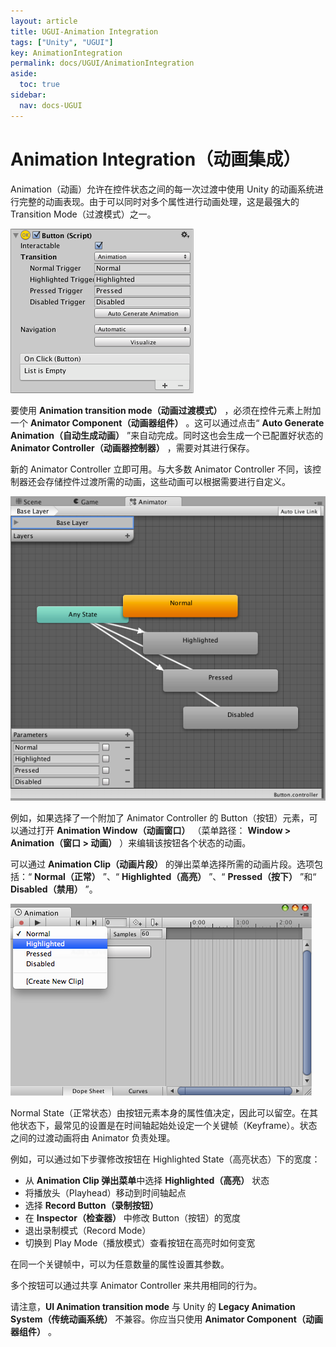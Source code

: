 ```yaml
---
layout: article
title: UGUI-Animation Integration
tags: ["Unity", "UGUI"]
key: AnimationIntegration
permalink: docs/UGUI/AnimationIntegration
aside:
  toc: true
sidebar:
  nav: docs-UGUI
---
```

# Animation Integration（动画集成）

Animation（动画）允许在控件状态之间的每一次过渡中使用 Unity 的动画系统进行完整的动画表现。由于可以同时对多个属性进行动画处理，这是最强大的 Transition Mode（过渡模式）之一。

![1745383995749](image/2025-04-24-AnimationIntegration/1745383995749.png)

要使用  **Animation transition mode（动画过渡模式）** ，必须在控件元素上附加一个  **Animator Component（动画器组件）** 。这可以通过点击“ **Auto Generate Animation（自动生成动画）** ”来自动完成。同时这也会生成一个已配置好状态的  **Animator Controller（动画器控制器）** ，需要对其进行保存。

新的 Animator Controller 立即可用。与大多数 Animator Controller 不同，该控制器还会存储控件过渡所需的动画，这些动画可以根据需要进行自定义。

![1745384000624](image/2025-04-24-AnimationIntegration/1745384000624.png)

例如，如果选择了一个附加了 Animator Controller 的 Button（按钮）元素，可以通过打开  **Animation Window（动画窗口）** （菜单路径： **Window > Animation（窗口 > 动画）** ）来编辑该按钮各个状态的动画。

可以通过 **Animation Clip（动画片段）** 的弹出菜单选择所需的动画片段。选项包括：“ **Normal（正常）** ”、“ **Highlighted（高亮）** ”、“ **Pressed（按下）** ”和“ **Disabled（禁用）** ”。

![1745384006075](image/2025-04-24-AnimationIntegration/1745384006075.png)

Normal State（正常状态）由按钮元素本身的属性值决定，因此可以留空。在其他状态下，最常见的设置是在时间轴起始处设定一个关键帧（Keyframe）。状态之间的过渡动画将由 Animator 负责处理。

例如，可以通过如下步骤修改按钮在 Highlighted State（高亮状态）下的宽度：

* 从 **Animation Clip 弹出菜单**中选择 **Highlighted（高亮）** 状态
* 将播放头（Playhead）移动到时间轴起点
* 选择 **Record Button（录制按钮）**
* 在 **Inspector（检查器）** 中修改 Button（按钮）的宽度
* 退出录制模式（Record Mode）
* 切换到 Play Mode（播放模式）查看按钮在高亮时如何变宽

在同一个关键帧中，可以为任意数量的属性设置其参数。

多个按钮可以通过共享 Animator Controller 来共用相同的行为。

请注意，**UI Animation transition mode** 与 Unity 的 **Legacy Animation System（传统动画系统）** 不兼容。你应当只使用  **Animator Component（动画器组件）** 。
